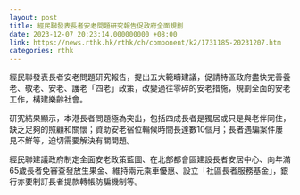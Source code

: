 ```yaml
---
layout: post
title: 經民聯發表長者安老問題研究報告促政府全面規劃
date: 2023-12-07 20:23:14.000000000 +08:00
link: https://news.rthk.hk/rthk/ch/component/k2/1731185-20231207.htm
categories: rthk
---
```


經民聯發表長者安老問題研究報告，提出五大範疇建議，促請特區政府盡快完善養老、敬老、安老、護老「四老」政策，改變過往零碎的安老措施，規劃全面的安老工作，構建樂齡社會。

研究結果顯示，本港長者問題極為突出，包括四成長者是獨居或只是與老伴同住，缺乏足夠的照顧和關懷；資助安老宿位輪候時間長達數10個月；長者遇騙案件屢見不鮮等，迫切需要解決有關問題。

經民聯建議政府制定全面安老政策藍圖、在北部都會區建設長者安居中心、向年滿65歲長者免審查發放生果金、維持兩元乘車優惠、設立「社區長者服務基金」，銀行亦要制訂長者提款轉帳防騙機制等。
